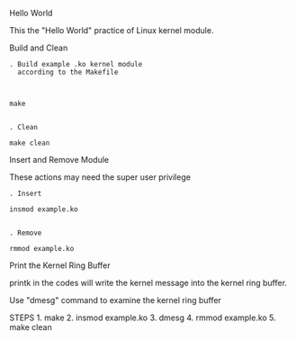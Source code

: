 Hello World

This the "Hello World" practice of Linux
kernel module.

Build and Clean

	. Build example .ko kernel module
	  according to the Makefile



	make


	. Clean

	make clean

Insert and Remove Module

These actions may need the super user
privilege

	. Insert

	insmod example.ko


	. Remove

	rmmod example.ko

Print the Kernel Ring Buffer

printk in the codes will write the kernel
message into the kernel ring buffer.

Use "dmesg" command to examine the kernel
ring buffer


STEPS
	1. make
	2. insmod example.ko
	3. dmesg
	4. rmmod example.ko
	5. make clean

